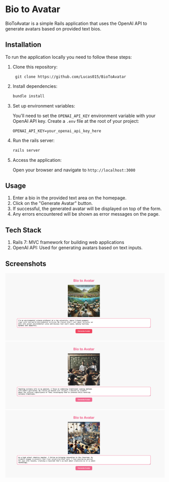 # Bio to Avatar

BioToAvatar is a simple Rails application that uses the OpenAI API to generate avatars based on provided text bios.

## Installation

To run the application locally you need to follow these steps:

1. Clone this repository:
   
   ```
    git clone https://github.com/Lucas015/BioToAvatar
   ```
2. Install dependencies: 
   
    ```ruby
    bundle install
    ```
3. Set up environment variables:
   
   You'll need to set the `OPENAI_API_KEY` environment variable with your OpenAI API key. Create a `.env` file at the root of your project:
   
    ```env
    OPENAI_API_KEY=your_openai_api_key_here
    ```
4. Run the rails server:
   
    ```ruby
    rails server
    ```
5. Access the application:
    
    Open your browser and navigate to `http://localhost:3000`

## Usage 

1. Enter a bio in the provided text area on the homepage.
2. Click on the "Generate Avatar" button.
3. If successful, the generated avatar will be displayed on top of the form.
4. Any errors encountered will be shown as error messages on the page.

## Tech Stack 

1. Rails 7: MVC framework for building web applications
2. OpenAI API: Used for generating avatars based on text inputs.

## Screenshots

![Screenshot_!1](./public/screenshot_1.png)
![Screenshot_!1](./public/screenshot_2.png)
![Screenshot_!1](./public/screenshot_3.png)
